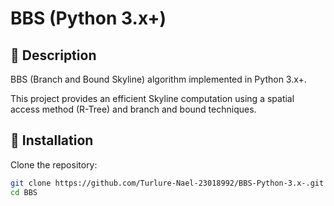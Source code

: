 # BBS (Python 3.x+)

## 📜 Description

BBS (Branch and Bound Skyline) algorithm implemented in Python 3.x+.

This project provides an efficient Skyline computation using a spatial access method (R-Tree) and branch and bound techniques.

## 🚀 Installation

Clone the repository:

```bash
git clone https://github.com/Turlure-Nael-23018992/BBS-Python-3.x-.git
cd BBS
